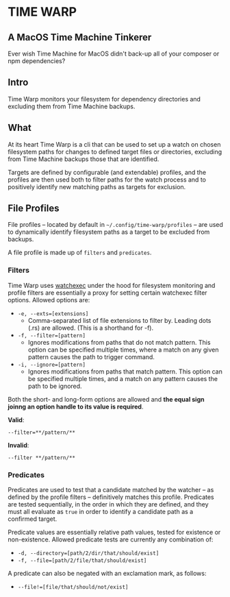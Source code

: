 TIME WARP
=========

A MacOS Time Machine Tinkerer
-----------------------------

Ever wish Time Machine for MacOS didn't back-up all of your composer or npm dependencies?

## Intro

Time Warp monitors your filesystem for dependency directories and excluding them from Time Machine backups.

## What

At its heart Time Warp is a cli that can be used to set up a watch on chosen filesystem paths for changes to defined target files or directories, excluding from Time Machine backups those that are identified.

Targets are defined by configurable (and extendable) profiles, and the profiles are then used both to filter paths for the watch process and to positively identify new matching paths as targets for exclusion.

## File Profiles

File profiles – located by default in `~/.config/time-warp/profiles` – are used to dynamically identify filesystem paths as a target to be excluded from backups.

A file profile is made up of `filters` and `predicates`.

### Filters

Time Warp uses [watchexec](https://github.com/watchexec/watchexec) under the hood for filesystem monitoring and profile filters are essentially a proxy for setting certain watchexec filter options. Allowed options are:

  - `-e, --exts=[extensions]`
    - Comma-separated  list  of  file extensions to filter by. Leading
      dots (.rs) are allowed. (This  is  a  shorthand  for -f).
  - `-f, --filter=[pattern]`
    - Ignores modifications from paths that do not match pattern. This
      option can be specified multiple times, where  a  match  on  any
      given pattern causes the path to trigger command.
  - `-i, --ignore=[pattern]`
    - Ignores modifications from paths that match pattern. This option
      can  be  specified  multiple  times,  and a match on any pattern
      causes the path to be ignored.

Both the short- and long-form options are allowed and **the equal sign joinng an option handle to its value is required**.


**Valid**:
```
--filter=**/pattern/**
```

**Invalid**:
```
--filter **/pattern/**
```

### Predicates

Predicates are used to test that a candidate matched by the watcher – as defined by the profile filters – definitively matches this profile. Predicates are tested sequentially, in the order in which they are defined, and they must all evaluate as `true` in order to identify a candidate path as a confirmed target.

Predicate values are essentially relative path values, tested for existence or non-existence. Allowed predicate tests are currently any combination of:

  - `-d, --directory=[path/2/dir/that/should/exist]`
  - `-f, --file=[path/2/file/that/should/exist]`

A predicate can also be negated with an exclamation mark, as follows:

  - `--file!=[file/that/should/not/exist]`
